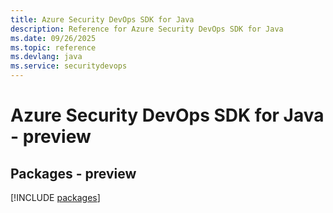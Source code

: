 ```yaml
---
title: Azure Security DevOps SDK for Java
description: Reference for Azure Security DevOps SDK for Java
ms.date: 09/26/2025
ms.topic: reference
ms.devlang: java
ms.service: securitydevops
---
```

# Azure Security DevOps SDK for Java - preview
## Packages - preview
[!INCLUDE [packages](security-devops-index.md)]